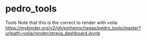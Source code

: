 # pedro_tools
Tools
Note that this is the correct to render with voila:
https://mybinder.org/v2/gh/pinheirochagas/pedro_tools/master?urlpath=voila/render/strava_dashboard.ipynb